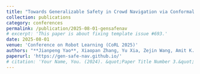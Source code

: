 ```yaml
---
title: "Towards Generalizable Safety in Crowd Navigation via Conformal Uncertainty Handling"
collection: publications
category: conferences
permalink: /publication/2025-08-01-gensafenav
# excerpt: 'This paper is about fixing template issue #693.'
date: 2025-08-01
venue: 'Conference on Robot Learning (CoRL 2025)'
authors: "**Jianpeng Yao**, Xiaopan Zhang, Yu Xia, Zejin Wang, Amit K. Roy-Chowdhury, Liang Li"
paperurl: 'https://gen-safe-nav.github.io/'
# citation: 'Your Name, You. (2024). &quot;Paper Title Number 3.&quot; <i>GitHub Journal of Bugs</i>. 1(3).'
---
```

